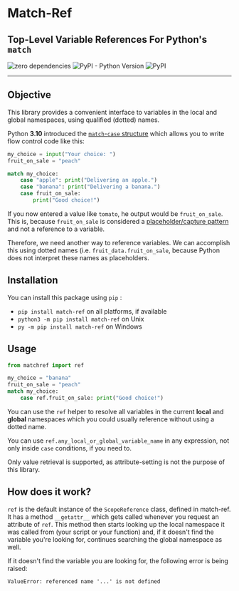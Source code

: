 # Match-Ref
## Top-Level Variable References For Python's `match`

![zero dependencies](https://img.shields.io/badge/dependencies-0-orange)
![PyPI - Python Version](https://img.shields.io/pypi/pyversions/match-ref)
![PyPI](https://img.shields.io/pypi/v/match-ref)

---------------

## Objective

This library provides a convenient interface to variables in the local and global namespaces, using
qualified (dotted) names.

Python **3.10** introduced the [`match`-`case` structure](https://www.python.org/dev/peps/pep-0634/)
which allows you to write flow control code like this:

```python
my_choice = input("Your choice: ")
fruit_on_sale = "peach"

match my_choice:
    case "apple": print("Delivering an apple.")
    case "banana": print("Delivering a banana.")
    case fruit_on_sale:
        print("Good choice!")
```

If you now entered a value like `tomato`, he output would be `fruit_on_sale`. This is, because
`fruit_on_sale` is considered a [placeholder/capture pattern](https://www.python.org/dev/peps/pep-0634/#id16) and not a reference to a variable.

Therefore, we need another way to reference variables. We can accomplish this using dotted names (i.e. `fruit_data.fruit_on_sale`, because Python does not interpret these names as placeholders.

## Installation

You can install this package using `pip` :
- `pip install match-ref` on all platforms, if available
- `python3 -m pip install match-ref` on Unix
- `py -m pip install match-ref` on Windows

## Usage

```python
from matchref import ref

my_choice = "banana"
fruit_on_sale = "peach"
match my_choice:
    case ref.fruit_on_sale: print("Good choice!")
```

You can use the `ref` helper to resolve all variables in the current **local** and **global** namespaces which you could usually reference without using a dotted name.

You can use `ref.any_local_or_global_variable_name` in any expression, not only inside `case` conditions, if you need to.

Only value retrieval is supported, as attribute-setting is not the purpose of this library.

## How does it work?

`ref` is the default instance of the `ScopeReference` class, defined in match-ref. It has a method `__getattr__` which gets called whenever you request an attribute of `ref`. This method then starts looking up the local namespace it was called from (your script or your function) and, if it doesn't find the variable you're looking for, continues searching the global namespace as well.

If it doesn't find the variable you are looking for, the following error is being raised:
```
ValueError: referenced name '...' is not defined
```
